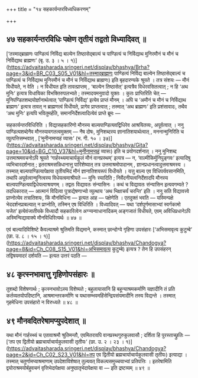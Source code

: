 +++
title = "१४ सहकार्यन्तरविध्यधिकरणम्"

+++

## ४७ सहकार्यन्तरविधिः पक्षेण तृतीयं तद्वतो विध्यादिवत् ॥

[‘तस्माद्ब्राह्मणः पाण्डित्यं निर्विद्य बाल्येन तिष्ठासेद्बाल्यं च पाण्डित्यं च निर्विद्याथ मुनिरमौनं च मौनं च निर्विद्याथ ब्राह्मणः’ (बृ. उ. ३ । ५ । १)](https://advaitasharada.sringeri.net/display/bhashya/Brha?page=3&id=BR_C03_S05_V01&hl=तस्माद्ब्राह्मणः पाण्डित्यं निर्विद्य बाल्येन तिष्ठासेद्बाल्यं च पाण्डित्यं च निर्विद्याथ मुनिरमौनं च मौनं च निर्विद्याथ ब्राह्मणः) इति बृहदारण्यके श्रूयते । तत्र संशयः — मौनं विधीयते, न वेति । न विधीयत इति तावत्प्राप्तम् , ‘बाल्येन तिष्ठासेत्’ इत्यत्रैव विधेरवसितत्वात् ; न हि ‘अथ मुनिः’ इत्यत्र विधायिका विभक्तिरुपलभ्यते ; तस्मादयमनुवादो युक्तः । कुतः प्राप्तिरिति चेत् — मुनिपण्डितशब्दयोर्ज्ञानार्थत्वात् ‘पाण्डित्यं निर्विद्य’ इत्येव प्राप्तं मौनम् । अपि च ‘अमौनं च मौनं च निर्विद्याथ ब्राह्मणः’ इत्यत्र तावत् न ब्राह्मणत्वं विधीयते, प्रागेव प्राप्तत्वात् ; तस्मात् ‘अथ ब्राह्मणः’ इति प्रशंसावादः, तथैव ‘अथ मुनिः’ इत्यपि भवितुमर्हति, समाननिर्देशत्वादित्येवं प्राप्ते ब्रूमः —

सहकार्यन्तरविधिरिति । विद्यासहकारिणो मौनस्य बाल्यपाण्डित्यवद्विधिरेव आश्रयितव्यः, अपूर्वत्वात् । ननु पाण्डित्यशब्देनैव मौनस्यावगतत्वमुक्तम् — नैष दोषः, मुनिशब्दस्य ज्ञानातिशयार्थत्वात् , मननान्मुनिरिति च व्युत्पत्तिसम्भवात् , [‘मुनीनामप्यहं व्यासः’ (भ. गी. १० । ३७)](https://advaitasharada.sringeri.net/display/bhashya/Gita?page=10&id=BG_C10_V37&hl=मुनीनामप्यहं व्यासः) इति च प्रयोगदर्शनात् । ननु मुनिशब्द उत्तमाश्रमवचनोऽपि श्रूयते ‘गार्हस्थ्यमाचार्यकुलं मौनं वानप्रस्थम्’ इत्यत्र — न, ‘वाल्मीकिर्मुनिपुङ्गवः’ इत्यादिषु व्यभिचारदर्शनात् ; इतराश्रमसन्निधानात्तु पारिशेष्यात् तत्र उत्तमाश्रमोपादानम् , ज्ञानप्रधानत्वादुत्तमाश्रमस्य । तस्मात् बाल्यपाण्डित्यापेक्षया तृतीयमिदं मौनं ज्ञानातिशयरूपं विधीयते । यत्तु बाल्य एव विधिपर्यवसानमिति, तथापि अपूर्वत्वान्मुनित्वस्य विधेयत्वमाश्रीयते — मुनिः स्यादिति ; निर्वेदनीयत्वनिर्देशादपि मौनस्य बाल्यपाण्डित्यवद्विधेयत्वाश्रयणम् । तद्वतः विद्यावतः संन्यासिनः । कथं च विद्यावतः संन्यासिन इत्यवगम्यते ? तदधिकारात् — आत्मानं विदित्वा पुत्राद्येषणाभ्यो व्युत्थाय ‘अथ भिक्षाचर्यं चरन्ति’ इति । ननु सति विद्यावत्त्वे प्राप्नोत्येव तत्रातिशयः, किं मौनविधिना — इत्यत आह — पक्षेणेति । एतदुक्तं भवति — यस्मिन्पक्षे भेददर्शनप्राबल्यात् न प्राप्नोति, तस्मिन् एष विधिरिति । विध्यादिवत् — यथा ‘दर्शपूर्णमासाभ्यां स्वर्गकामो यजेत’ इत्येवंजातीयके विध्यादौ सहकारित्वेन अग्न्यन्वाधानादिकम् अङ्गजातं विधीयते, एवम् अविधिप्रधानेऽपि अस्मिन्विद्यावाक्ये मौनविधिरित्यर्थः ॥ ४७ ॥

एवं बाल्यादिविशिष्टे कैवल्याश्रमे श्रुतिमति विद्यमाने, कस्मात् छान्दोग्ये गृहिणा उपसंहारः [‘अभिसमावृत्य कुटुम्बे’ (छा. उ. ८ । १५ । १)](https://advaitasharada.sringeri.net/display/bhashya/Chandogya?page=8&id=Ch_C08_S15_V01&hl=अभिसमावृत्य कुटुम्बे) इत्यत्र ? तेन हि उपसंहरन् तद्विषयमादरं दर्शयति — इत्यत उत्तरं पठति —

## ४८ कृत्स्नभावात्तु गृहिणोपसंहारः ॥

तुशब्दो विशेषणार्थः ; कृत्स्नभावोऽस्य विशेष्यते ; बहुलायासानि हि बहून्याश्रमकर्माणि यज्ञादीनि तं प्रति कर्तव्यतयोपदिष्टानि, आश्रमान्तरकर्माणि च यथासम्भवमहिंसेन्द्रियसंयमादीनि तस्य विद्यन्ते । तस्मात् गृहमेधिना उपसंहारो न विरुध्यते ॥ ४८ ॥

## ४९ मौनवदितरेषामप्युपदेशात् ॥

यथा मौनं गार्हस्थ्यं च एतावाश्रमौ श्रुतिमन्तौ, एवमितरावपि वानप्रस्थगुरुकुलवासौ ; दर्शिता हि पुरस्ताच्छ्रुतिः — [‘तप एव द्वितीयो ब्रह्मचार्याचार्यकुलवासी तृतीयः’ (छा. उ. २ । २३ । १)](https://advaitasharada.sringeri.net/display/bhashya/Chandogya?page=2&id=Ch_C02_S23_V01&hl=तप एव द्वितीयो ब्रह्मचार्याचार्यकुलवासी तृतीयः) इत्याद्या । तस्मात् चतुर्णामप्याश्रमाणाम् उपदेशाविशेषात् तुल्यवत् विकल्पसमुच्चयाभ्यां प्रतिपत्तिः । इतरेषामिति द्वयोराश्रमयोर्बहुवचनं वृत्तिभेदापेक्षया अनुष्ठातृभेदापेक्षया वा — इति द्रष्टव्यम् ॥ ४९ ॥
